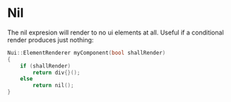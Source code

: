 # Nil

The nil expresion will render to no ui elements at all.
Useful if a conditional render produces just nothing:
```cpp
Nui::ElementRenderer myComponent(bool shallRender)
{
    if (shallRender)
        return div{}();
    else
        return nil();
}
```